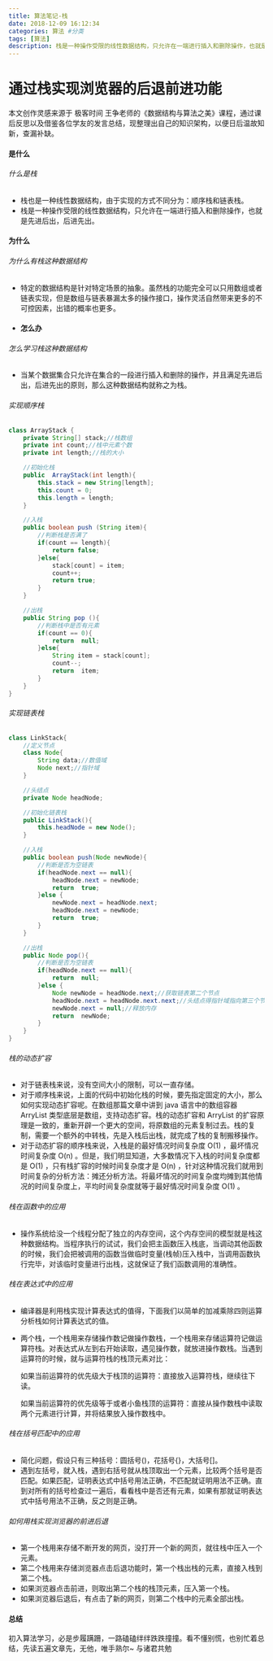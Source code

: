 ```yaml
---
title: 算法笔记-栈
date: 2018-12-09 16:12:34
categories: 算法 #分类
tags: [算法]
description: 栈是一种操作受限的线性数据结构，只允许在一端进行插入和删除操作，也就是先进后出，后进先出。
---
```

# 通过栈实现浏览器的后退前进功能
本文创作灵感来源于 极客时间 王争老师的《数据结构与算法之美》课程，通过课后反思以及借鉴各位学友的发言总结，现整理出自己的知识架构，以便日后温故知新，查漏补缺。
#### 是什么
###### 什么是栈
- 栈也是一种线性数据结构，由于实现的方式不同分为：顺序栈和链表栈。
- 栈是一种操作受限的线性数据结构，只允许在一端进行插入和删除操作，也就是先进后出，后进先出。
#### 为什么
###### 为什么有栈这种数据结构
- 特定的数据结构是针对特定场景的抽象。虽然栈的功能完全可以只用数组或者链表实现，但是数组与链表暴漏太多的操作接口，操作灵活自然带来更多的不可控因素，出错的概率也更多。
- #### 怎么办
###### 怎么学习栈这种数据结构
- 当某个数据集合只允许在集合的一段进行插入和删除的操作，并且满足先进后出，后进先出的原则，那么这种数据结构就称之为栈。
###### 实现顺序栈
```java
class ArrayStack {
    private String[] stack;//栈数组
    private int count;//栈中元素个数
    private int length;//栈的大小

    //初始化栈
    public  ArrayStack(int length){
        this.stack = new String[length];
        this.count = 0;
        this.length = length;
    }

    //入栈
    public boolean push (String item){
        //判断栈是否满了
        if(count == length){
            return false;
        }else{
            stack[count] = item;
            count++;
            return true;
        }
    }

    //出栈
    public String pop (){
        //判断栈中是否有元素
        if(count == 0){
            return  null;
        }else{
            String item = stack[count];
            count--;
            return  item;
        }
    }
}
```
###### 实现链表栈
```java
class LinkStack{
    //定义节点
    class Node{
        String data;//数值域
        Node next;//指针域
    }

    //头结点
    private Node headNode;

    //初始化链表栈
    public LinkStack(){
        this.headNode = new Node();
    }

    //入栈
    public boolean push(Node newNode){
        //判断是否为空链表
        if(headNode.next == null){
            headNode.next = newNode;
            return  true;
        }else {
            newNode.next = headNode.next;
            headNode.next = newNode;
            return  true;
        }
    }

    //出栈
    public Node pop(){
        //判断是否为空链表
        if(headNode.next == null){
            return  null;
        }else {
            Node newNode = headNode.next;//获取链表第二个节点
            headNode.next = headNode.next.next;//头结点得指针域指向第三个节点
            newNode.next = null;//释放内存
            return  newNode;
        }
    }
}
```
###### 栈的动态扩容
- 对于链表栈来说，没有空间大小的限制，可以一直存储。
- 对于顺序栈来说，上面的代码中初始化栈的时候，要先指定固定的大小，那么如何实现动态扩容呢。在数组那篇文章中讲到 java 语言中的数组容器 ArryList 类型底层是数组，支持动态扩容。栈的动态扩容和 ArryList 的扩容原理是一致的，重新开辟一个更大的空间，将原数组的元素复制过去。栈的复制，需要一个额外的中转栈，先是入栈后出栈，就完成了栈的复制搬移操作。
- 对于动态扩容的顺序栈来说，入栈是的最好情况时间复杂度  O(1)  ，最坏情况时间复杂度 O(n) 。但是，我们明显知道，大多数情况下入栈的时间复杂度都是 O(1) ，只有栈扩容的时候时间复杂度才是 O(n) ，针对这种情况我们就用到时间复杂的分析方法：摊还分析方法。将最坏情况的时间复杂度均摊到其他情况的时间复杂度上，平均时间复杂度就等于最好情况时间复杂度 O(1) 。
 ###### 栈在函数中的应用
 - 操作系统给没一个线程分配了独立的内存空间，这个内存空间的模型就是栈这种数据结构。当程序执行的试试，我们会把主函数压入栈底，当调动其他函数的时候，我们会把被调用的函数当做临时变量(栈帧)压入栈中，当调用函数执行完毕，对该临时变量进行出栈，这就保证了我们函数调用的准确性。
###### 栈在表达式中的应用
- 编译器是利用栈实现计算表达式的值得，下面我们以简单的加减乘除四则运算分析栈如何计算表达式的值。
- 两个栈，一个栈用来存储操作数记做操作数栈，一个栈用来存储运算符记做运算符栈。对表达式从左到右开始读取，遇见操作数，就放进操作数栈。当遇到运算符的时候，就与运算符栈的栈顶元素对比：

	如果当前运算符的优先级大于栈顶的运算符：直接放入运算符栈，继续往下读。
	
	如果当前运算符的优先级等于或者小鱼栈顶的运算符：直接从操作数栈中读取两个元素进行计算，并将结果放入操作数栈中。
###### 栈在括号匹配中的应用
- 简化问题，假设只有三种括号：圆括号()，花括号{}，大括号[]。
- 遇到左括号，就入栈，遇到右括号就从栈顶取出一个元素，比较两个括号是否匹配。如果匹配，证明表达式中括号用法正确，不匹配就证明用法不正确。直到对所有的括号检查过一遍后，看看栈中是否还有元素，如果有那就证明表达式中括号用法不正确，反之则是正确。
###### 如何用栈实现浏览器的前进后退
- 第一个栈用来存储不断开发的网页，没打开一个新的网页，就往栈中压入一个元素。
- 第二个栈用来存储浏览器点击后退功能时，第一个栈出栈的元素，直接入栈到第二个栈。
- 如果浏览器点击前进，则取出第二个栈的栈顶元素，压入第一个栈。
- 如果浏览器后退后，有点击了新的网页，则第二个栈中的元素全部出栈。
#### 总结
初入算法学习，必是步履蹒跚，一路磕磕绊绊跌跌撞撞。看不懂别慌，也别忙着总结，先读五遍文章先，无他，唯手熟尔~
与诸君共勉
